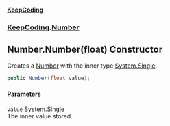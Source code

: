 #### [KeepCoding](index.md 'index')
### [KeepCoding](KeepCoding.md 'KeepCoding').[Number](KeepCoding_Number.md 'KeepCoding.Number')
## Number.Number(float) Constructor
Creates a [Number](KeepCoding_Number.md 'KeepCoding.Number') with the inner type [System.Single](https://docs.microsoft.com/en-us/dotnet/api/System.Single 'System.Single').  
```csharp
public Number(float value);
```
#### Parameters
<a name='KeepCoding_Number_Number(float)_value'></a>
`value` [System.Single](https://docs.microsoft.com/en-us/dotnet/api/System.Single 'System.Single')  
The inner value stored.
  
